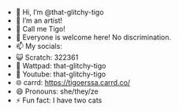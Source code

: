 - 👋 Hi, I’m @that-glitchy-tigo
- 👀 I’m an artist!
- 🌱 Call me Tigo!
- 💞️ Everyone is welcome here! No discrimination.
- 📫 My socials:
- 😺 Scratch: 322361
- 📖 Wattpad: that-glitchy-tigo
- 🎥 Youtube: that-glitchy-tigo
- 🌐 carrd: https://tigoerssa.carrd.co/
- 😄 Pronouns: she/they/ze
- ⚡ Fun fact: I have two cats

<!---
that-glitchy-tigo/that-glitchy-tigo is a ✨ special ✨ repository because its `README.md` (this file) appears on your GitHub profile.
You can click the Preview link to take a look at your changes.
--->
